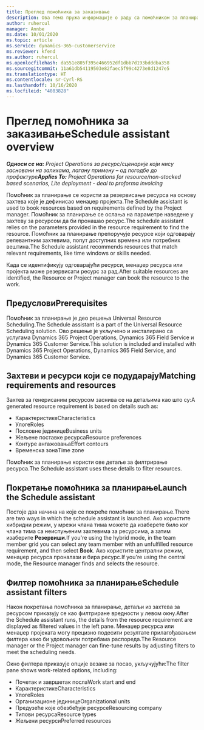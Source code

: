 ```yaml
---
title: Преглед помоћника за заказивање
description: Ова тема пружа информације о раду са помоћником за планирање ради резервисања ресурса.
author: ruhercul
manager: Annbe
ms.date: 10/01/2020
ms.topic: article
ms.service: dynamics-365-customerservice
ms.reviewer: kfend
ms.author: ruhercul
ms.openlocfilehash: da551e805f395e466952df1dbb7d193bdddba358
ms.sourcegitcommit: 11a61db54119503e82faec5f99c4273e8d1247e5
ms.translationtype: HT
ms.contentlocale: sr-Cyrl-RS
ms.lasthandoff: 10/16/2020
ms.locfileid: "4083828"
---
```

# <a name="schedule-assistant-overview"></a><span data-ttu-id="18cb6-103">Преглед помоћника за заказивање</span><span class="sxs-lookup"><span data-stu-id="18cb6-103">Schedule assistant overview</span></span>

<span data-ttu-id="18cb6-104">_**Односи се на:** Project Operations за ресурс/сценарије који нису засновани на залихама, лагану примену – од погодбе до профактуре_</span><span class="sxs-lookup"><span data-stu-id="18cb6-104">_**Applies To:** Project Operations for resource/non-stocked based scenarios, Lite deployment - deal to proforma invoicing_</span></span>

<span data-ttu-id="18cb6-105">Помоћник за планирање се користи за резервисање ресурса на основу захтева које је дефинисао менаџер пројекта.</span><span class="sxs-lookup"><span data-stu-id="18cb6-105">The Schedule assistant is used to book resources based on requirements defined by the Project manager.</span></span> <span data-ttu-id="18cb6-106">Помоћник за планирање се ослања на параметре наведене у захтеву за ресурсом да би пронашао ресурс.</span><span class="sxs-lookup"><span data-stu-id="18cb6-106">The schedule assistant relies on the parameters provided in the resource requirement to find the resource.</span></span> <span data-ttu-id="18cb6-107">Помоћник за планирање препоручује ресурсе који одговарају релевантним захтевима, попут доступних времена или потребних вештина.</span><span class="sxs-lookup"><span data-stu-id="18cb6-107">The Schedule assistant recommends resources that match relevant requirements, like time windows or skills needed.</span></span>

<span data-ttu-id="18cb6-108">Када се идентификују одговарајући ресурси, менаџер ресурса или пројекта може резервисати ресурс за рад.</span><span class="sxs-lookup"><span data-stu-id="18cb6-108">After suitable resources are identified, the Resource or Project manager can book the resource to the work.</span></span>

## <a name="prerequisites"></a><span data-ttu-id="18cb6-109">Предуслови</span><span class="sxs-lookup"><span data-stu-id="18cb6-109">Prerequisites</span></span>

<span data-ttu-id="18cb6-110">Помоћник за планирање је део решења Universal Resource Scheduling.</span><span class="sxs-lookup"><span data-stu-id="18cb6-110">The Schedule assistant is a part of the Universal Resource Scheduling solution.</span></span> <span data-ttu-id="18cb6-111">Ово решење је укључено и инсталирано са услугама Dynamics 365 Project Operations, Dynamics 365 Field Service и Dynamics 365 Customer Service.</span><span class="sxs-lookup"><span data-stu-id="18cb6-111">This solution is included and installed with Dynamics 365 Project Operations, Dynamics 365 Field Service, and Dynamics 365 Customer Service.</span></span>

## <a name="matching-requirements-and-resources"></a><span data-ttu-id="18cb6-112">Захтеви и ресурси који се подударају</span><span class="sxs-lookup"><span data-stu-id="18cb6-112">Matching requirements and resources</span></span>

<span data-ttu-id="18cb6-113">Захтев за генерисаним ресурсом заснива се на детаљима као што су:</span><span class="sxs-lookup"><span data-stu-id="18cb6-113">A generated resource requirement is based on details such as:</span></span>

-   <span data-ttu-id="18cb6-114">Карактеристике</span><span class="sxs-lookup"><span data-stu-id="18cb6-114">Characteristics</span></span>
-   <span data-ttu-id="18cb6-115">Улоге</span><span class="sxs-lookup"><span data-stu-id="18cb6-115">Roles</span></span>
-   <span data-ttu-id="18cb6-116">Пословне јединице</span><span class="sxs-lookup"><span data-stu-id="18cb6-116">Business units</span></span>
-   <span data-ttu-id="18cb6-117">Жељене поставке ресурса</span><span class="sxs-lookup"><span data-stu-id="18cb6-117">Resource preferences</span></span>
-   <span data-ttu-id="18cb6-118">Контуре ангажовања</span><span class="sxs-lookup"><span data-stu-id="18cb6-118">Effort contours</span></span>
-   <span data-ttu-id="18cb6-119">Временска зона</span><span class="sxs-lookup"><span data-stu-id="18cb6-119">Time zone</span></span>

<span data-ttu-id="18cb6-120">Помоћник за планирање користи ове детаље за филтрирање ресурса.</span><span class="sxs-lookup"><span data-stu-id="18cb6-120">The Schedule assistant uses these details to filter resources.</span></span>

## <a name="launch-the-schedule-assistant"></a><span data-ttu-id="18cb6-121">Покретање помоћника за планирање</span><span class="sxs-lookup"><span data-stu-id="18cb6-121">Launch the Schedule assistant</span></span>

<span data-ttu-id="18cb6-122">Постоје два начина на које се покреће помоћник за планирање.</span><span class="sxs-lookup"><span data-stu-id="18cb6-122">There are two ways in which the schedule assistant is launched.</span></span> <span data-ttu-id="18cb6-123">Ако користите хибридни режим, у мрежи члана тима можете да изаберете било ког члана тима са неиспуњеним захтевима за ресурсима, а затим изаберите **Резервиши**.</span><span class="sxs-lookup"><span data-stu-id="18cb6-123">If you're using the hybrid mode, in the team member grid you can select any team member with an unfulfilled resource requirement, and then select **Book**.</span></span> <span data-ttu-id="18cb6-124">Ако користите централни режим, менаџер ресурса проналази и бира ресурс.</span><span class="sxs-lookup"><span data-stu-id="18cb6-124">If you're using the central mode, the Resource manager finds and selects the resource.</span></span>

## <a name="schedule-assistant-filters"></a><span data-ttu-id="18cb6-125">Филтер помоћника за планирање</span><span class="sxs-lookup"><span data-stu-id="18cb6-125">Schedule assistant filters</span></span>

<span data-ttu-id="18cb6-126">Након покретања помоћника за планирање, детаљи из захтева за ресурсом приказују се као филтриране вредности у левом окну.</span><span class="sxs-lookup"><span data-stu-id="18cb6-126">After the Schedule assistant runs, the details from the resource requirement are displayed as filtered values in the left pane.</span></span> <span data-ttu-id="18cb6-127">Менаџер ресурса или менаџер пројеката могу прецизно подесити резултате прилагођавањем филтера како би удовољили потребама распореда.</span><span class="sxs-lookup"><span data-stu-id="18cb6-127">The Resource manager or the Project manager can fine-tune results by adjusting filters to meet the scheduling needs.</span></span>

<span data-ttu-id="18cb6-128">Окно филтера приказује опције везане за посао, укључујући:</span><span class="sxs-lookup"><span data-stu-id="18cb6-128">The filter pane shows work-related options, including:</span></span>

-   <span data-ttu-id="18cb6-129">Почетак и завршетак посла</span><span class="sxs-lookup"><span data-stu-id="18cb6-129">Work start and end</span></span>
-   <span data-ttu-id="18cb6-130">Карактеристике</span><span class="sxs-lookup"><span data-stu-id="18cb6-130">Characteristics</span></span>
-   <span data-ttu-id="18cb6-131">Улоге</span><span class="sxs-lookup"><span data-stu-id="18cb6-131">Roles</span></span>
-   <span data-ttu-id="18cb6-132">Организационе јединице</span><span class="sxs-lookup"><span data-stu-id="18cb6-132">Organizational units</span></span>
-   <span data-ttu-id="18cb6-133">Предузеће које обезбеђује ресурсе</span><span class="sxs-lookup"><span data-stu-id="18cb6-133">Resourcing company</span></span>
-   <span data-ttu-id="18cb6-134">Типови ресурса</span><span class="sxs-lookup"><span data-stu-id="18cb6-134">Resource types</span></span>
-   <span data-ttu-id="18cb6-135">Жељени ресурси</span><span class="sxs-lookup"><span data-stu-id="18cb6-135">Preferred resources</span></span>
